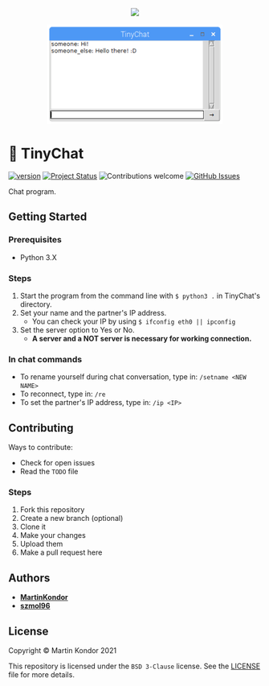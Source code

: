 <p align="center">
    <img width="35" src="icon.ico">
</p>

<p align="center">
    <img width="350" src="docs/img/readme.png">
</p>

# 💬 TinyChat

[![version](https://img.shields.io/badge/version-v0.9.1-red.svg)](https://github.com/MartinKondor/TinyChat) [![Project Status](https://img.shields.io/badge/status-active-brightgreen.svg)](https://github.com/MartinKondor/TinyChat) ![Contributions welcome](https://img.shields.io/badge/contributions-welcome-brightgreen.svg) [![GitHub Issues](https://img.shields.io/github/issues/MartinKondor/TinyChat.svg)](https://github.com/MartinKondor/TinyChat/issues)

Chat program.

## Getting Started

### Prerequisites

* Python 3.X

### Steps

1. Start the program from the command line with `$ python3 .` in TinyChat's directory.
2. Set your name and the partner's IP address.
    * You can check your IP by using `$ ifconfig eth0 || ipconfig`
3. Set the server option to Yes or No.
    * **A server and a NOT server is necessary for working connection.**

### In chat commands

* To rename yourself during chat conversation, type in: `/setname <NEW NAME>`
* To reconnect, type in: `/re`
* To set the partner's IP address, type in: `/ip <IP>`

## Contributing

Ways to contribute:

* Check for open issues
* Read the ```TODO``` file

### Steps

1. Fork this repository
2. Create a new branch (optional)
3. Clone it
4. Make your changes
5. Upload them
6. Make a pull request here

## Authors

* **[MartinKondor](https://github.com/MartinKondor)**
* **[szmol96](https://github.com/szmol96)**

## License

Copyright &copy; Martin Kondor 2021

This repository is licensed under the ```BSD 3-Clause``` license.
See the [LICENSE](./LICENSE) file for more details.
